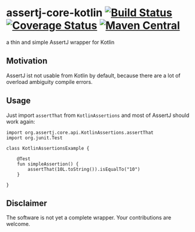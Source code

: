 # assertj-core-kotlin [![Build Status](https://travis-ci.org/wuan/assertj-core-kotlin.svg?branch=master)](https://travis-ci.org/wuan/assertj-core-kotlin) [![Coverage Status](https://coveralls.io/repos/github/wuan/assertj-core-kotlin/badge.svg?branch=master)](https://coveralls.io/github/wuan/assertj-core-kotlin?branch=master) [![Maven Central](https://img.shields.io/maven-central/v/net.wuerl.kotlin/assertj-core-kotlin.svg?maxAge=2592000?style=plastic)](http://search.maven.org/#search|ga|1|g%3A%22net.wuerl.kotlin%22%20AND%20a%3A%22assertj-core-kotlin%22)


a thin and simple AssertJ wrapper for Kotlin

## Motivation

AssertJ ist not usable from Kotlin by default, because there are a lot of overload ambiguity compile errors.

## Usage

Just import `assertThat` from `KotlinAssertions` and most of AssertJ should work again:

```
import org.assertj.core.api.KotlinAssertions.assertThat
import org.junit.Test

class KotlinAssertionsExample {

    @Test
    fun simpleAssertion() {
        assertThat(10L.toString()).isEqualTo("10")
    }

}
```

## Disclaimer

The software is not yet a complete wrapper. Your contributions are welcome.